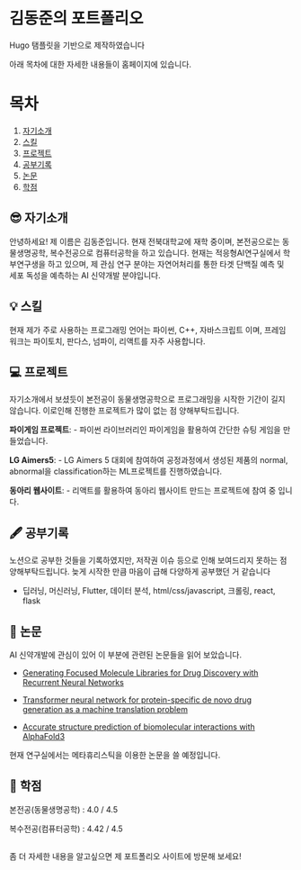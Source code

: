 # 김동준의 포트폴리오
Hugo 탬플릿을 기반으로 제작하였습니다

아래 목차에 대한 자세한 내용들이 홈페이지에 있습니다.
# 목차
1. [자기소개](#자기소개)
2. [스킬](#스킬)
3. [프로젝트](#프로젝트)
4. [공부기록](#공부기록)
5. [논문](#논문)
6. [학점](#학점)

## 😎 자기소개
안녕하세요! 제 이름은 김동준입니다. 현재 전북대학교에 재학 중이며, 본전공으로는 동물생명공학, 복수전공으로 컴퓨터공학을 하고 있습니다.
현재는 적응형AI연구실에서 학부연구생을 하고 있으며, 제 관심 연구 분야는 자연어처리를 통한 타겟 단백질 예측 및 세포 독성을 예측하는 AI 신약개발 분야입니다.

## 💡 스킬
현재 제가 주로 사용하는 프로그래밍 언어는 파이썬, C++, 자바스크립트 이며,
프레임워크는 파이토치, 판다스, 넘파이, 리액트를 자주 사용합니다.

## 💻 프로젝트
자기소개에서 보셨듯이 본전공이 동물생명공학으로 프로그래밍을 시작한 기간이 길지 않습니다. 이로인해 진행한 프로젝트가 많이 없는 점 양해부탁드립니다.

**파이게임 프로젝트**: 
    - 파이썬 라이브러리인 파이게임을 활용하여 간단한 슈팅 게임을 만들었습니다.

**LG Aimers5**: 
    - LG Aimers 5 대회에 참여하여 공정과정에서 생성된 제품의 normal, abnormal을 classification하는 ML프로젝트를 진행하였습니다.

**동아리 웹사이트**: 
    - 리액트를 활용하여 동아리 웹사이트 만드는 프로젝트에 참여 중 입니다.

## 🖋️ 공부기록
노션으로 공부한 것들을 기록하였지만, 저작권 이슈 등으로 인해 보여드리지 못하는 점 양해부탁드립니다.
늦게 시작한 만큼 마음이 급해 다양하게 공부했던 거 같습니다
- 딥러닝, 머신러닝, Flutter, 데이터 분석, html/css/javascript, 크롤링, react, flask

## 📄 논문
AI 신약개발에 관심이 있어 이 부분에 관련된 논문들을 읽어 보았습니다.

- [Generating Focused Molecule Libraries for Drug Discovery with Recurrent Neural Networks](https://pubs.acs.org/doi/full/10.1021/acscentsci.7b00512)

- [Transformer neural network for protein-specific de novo drug generation as a machine translation problem](https://www.nature.com/articles/s41598-020-79682-4)

- [Accurate structure prediction of biomolecular interactions with AlphaFold3](https://www.nature.com/articles/s41586-024-07487-w)

현재 연구실에서는 메타휴리스틱을 이용한 논문을 쓸 예정입니다.

## 🧠 학점
본전공(동물생명공학) : 4.0 / 4.5

복수전공(컴퓨터공학) : 4.42 / 4.5

##
좀 더 자세한 내용을 알고싶으면 제 포트폴리오 사이트에 방문해 보세요!